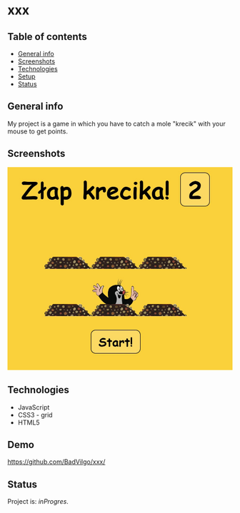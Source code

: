 # xxx

## Table of contents

* [General info](#general-info)
* [Screenshots](#screenshots)
* [Technologies](#technologies)
* [Setup](#setup)
* [Status](#status)

## General info
My project is a game in which you have to catch a mole "krecik" with your mouse to get points.

## Screenshots
![Example screenshot](img/screenshot.jpg)

## Technologies
* JavaScript 
* CSS3 - grid 
* HTML5 


## Demo
https://github.com/BadVilgo/xxx/


## Status
Project is: _inProgres_.



